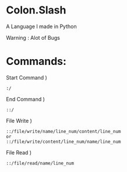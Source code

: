# Colon.Slash
A Language I made in Python

Warning : Alot of Bugs

# Commands:
Start Command ) 

    :/

End Command ) 

    ::/

File Write ) 

    ::/file/write/name/line_num/content/line_num
    or
    ::/file/write/content/line_num/name/line_num
             
File Read ) 

    ::/file/read/name/line_num
